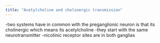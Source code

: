 ```yaml
---
title: "Acetylcholine and cholinergic transmission"
---
```

-two systems have in common with the preganglionic neuron is that its cholinergic which means its acetylcholine
-they start with the same neurotransmitter
-nicotinic receptor sites are in both ganglias


